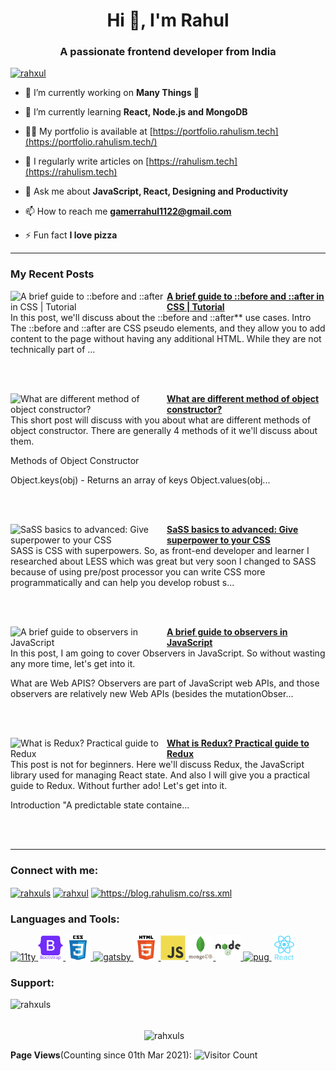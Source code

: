 <h1 align="center">Hi 👋, I'm Rahul</h1>
<h3 align="center">A passionate frontend developer from India</h3>

<p align="left"> <a href="https://twitter.com/rahxul" target="blank"><img src="https://img.shields.io/twitter/follow/rahxul?logo=twitter&style=for-the-badge" alt="rahxul" /></a> </p>

- 🔭 I’m currently working on **Many Things 🥺**

- 🌱 I’m currently learning **React, Node.js and MongoDB**

- 👨‍💻 My portfolio is available at [https://portfolio.rahulism.tech](https://portfolio.rahulism.tech/)

- 📝 I regularly write articles on [https://rahulism.tech](https://rahulism.tech)

- 💬 Ask me about **JavaScript, React, Designing and Productivity**

- 📫 How to reach me **gamerrahul1122@gmail.com**

- ⚡ Fun fact **I love pizza**

<hr>

### My Recent Posts

<!-- HASHNODE_BLOG:START -->
<p align="left">
<a href="https://rahulism.hashnode.dev/a-brief-guide-to-before-and-after-in-css-or-tutorial" title="A brief guide to ::before and ::after in CSS | Tutorial"><img src="https://cdn.hashnode.com/res/hashnode/image/upload/v1618726936385/wgOxB3mLh.png" alt="A brief guide to ::before and ::after in CSS | Tutorial" width="250px" align="left" /></a>
<a href="https://rahulism.hashnode.dev/a-brief-guide-to-before-and-after-in-css-or-tutorial" title="A brief guide to ::before and ::after in CSS | Tutorial"><strong>A brief guide to ::before and ::after in CSS | Tutorial</strong></a>
<br/> In this post, we'll discuss about the ::before and ::after** use cases. 
Intro
The ::before and ::after are CSS pseudo elements, and they allow you to add content to the page without having any additional HTML. While they are not technically part of ... </p> <br/> <br/>
<p align="left">
<a href="https://rahulism.hashnode.dev/what-are-different-method-of-object-constructor" title="What are different method of object constructor?"><img src="https://cdn.hashnode.com/res/hashnode/image/upload/v1618628277222/bSQUwuUyG.png" alt="What are different method of object constructor?" width="250px" align="left" /></a>
<a href="https://rahulism.hashnode.dev/what-are-different-method-of-object-constructor" title="What are different method of object constructor?"><strong>What are different method of object constructor?</strong></a>
<br/> This short post will discuss with you about what are different methods of object constructor. There are generally 4 methods of it we'll discuss about them. 

Methods of Object Constructor

Object.keys(obj) - Returns an array of keys
Object.values(obj... </p> <br/> <br/>
<p align="left">
<a href="https://rahulism.hashnode.dev/sass-basics-to-advanced-give-superpower-to-your-css" title="SaSS basics to advanced: Give superpower to your CSS"><img src="https://cdn.hashnode.com/res/hashnode/image/upload/v1618542757157/mZ3_7fWJs.png" alt="SaSS basics to advanced: Give superpower to your CSS" width="250px" align="left" /></a>
<a href="https://rahulism.hashnode.dev/sass-basics-to-advanced-give-superpower-to-your-css" title="SaSS basics to advanced: Give superpower to your CSS"><strong>SaSS basics to advanced: Give superpower to your CSS</strong></a>
<br/> SASS is CSS with superpowers. So, as front-end developer and learner I researched about LESS which was great but very soon I changed to SASS because of using pre/post processor you can write CSS more programmatically and can help you develop robust s... </p> <br/> <br/>
<p align="left">
<a href="https://rahulism.hashnode.dev/a-brief-guide-to-observers-in-javascript" title="A brief guide to observers in JavaScript"><img src="https://cdn.hashnode.com/res/hashnode/image/upload/v1618453610898/M7Pc8qKWl.png" alt="A brief guide to observers in JavaScript" width="250px" align="left" /></a>
<a href="https://rahulism.hashnode.dev/a-brief-guide-to-observers-in-javascript" title="A brief guide to observers in JavaScript"><strong>A brief guide to observers in JavaScript</strong></a>
<br/> In this post, I am going to cover Observers in JavaScript. So without wasting any more time, let's get into it. 

What are Web APIS?
Observers are part of JavaScript web APIs, and those observers are relatively new Web APIs (besides the mutationObser... </p> <br/> <br/>
<p align="left">
<a href="https://rahulism.hashnode.dev/what-is-redux-practical-guide-to-redux" title="What is Redux? Practical guide to Redux"><img src="https://cdn.hashnode.com/res/hashnode/image/upload/v1618370636815/jjFBpH1hF.png" alt="What is Redux? Practical guide to Redux" width="250px" align="left" /></a>
<a href="https://rahulism.hashnode.dev/what-is-redux-practical-guide-to-redux" title="What is Redux? Practical guide to Redux"><strong>What is Redux? Practical guide to Redux</strong></a>
<br/> This post is not for beginners. Here we'll discuss Redux, the JavaScript library used for managing React state. And also I will give you a practical guide to Redux. 
Without further ado! Let's get into it. 

Introduction
"A predictable state containe... </p> <br/> <br/>
<!-- HASHNODE_BLOG:END -->


<hr>

<h3 align="left">Connect with me:</h3>
<p align="left">
<a href="https://dev.to/rahxuls" target="blank"><img align="center" src="https://cdn.jsdelivr.net/npm/simple-icons@3.0.1/icons/dev-dot-to.svg" alt="rahxuls" height="30" width="40" /></a>
<a href="https://twitter.com/rahxul" target="blank"><img align="center" src="https://cdn.jsdelivr.net/npm/simple-icons@3.0.1/icons/twitter.svg" alt="rahxul" height="30" width="40" /></a>
<a href="/https://blog.rahulism.co/rss.xml" target="blank"><img align="center" src="https://cdn.jsdelivr.net/npm/simple-icons@3.0.1/icons/rss.svg" alt="https://blog.rahulism.co/rss.xml" height="30" width="40" /></a>
</p>

<h3 align="left">Languages and Tools:</h3>
<p align="left"> <a href="https://www.11ty.dev/" target="_blank"> <img src="https://gist.githubusercontent.com/vivek32ta/c7f7bf583c1fb1c58d89301ea40f37fd/raw/f4c85cce5790758286b8f155ef9a177710b995df/11ty.svg" alt="11ty" width="40" height="40"/> </a> <a href="https://getbootstrap.com" target="_blank"> <img src="https://raw.githubusercontent.com/devicons/devicon/master/icons/bootstrap/bootstrap-plain-wordmark.svg" alt="bootstrap" width="40" height="40"/> </a> <a href="https://www.w3schools.com/css/" target="_blank"> <img src="https://raw.githubusercontent.com/devicons/devicon/master/icons/css3/css3-original-wordmark.svg" alt="css3" width="40" height="40"/> </a> <a href="https://www.gatsbyjs.com/" target="_blank"> <img src="https://www.vectorlogo.zone/logos/gatsbyjs/gatsbyjs-icon.svg" alt="gatsby" width="40" height="40"/> </a> <a href="https://www.w3.org/html/" target="_blank"> <img src="https://raw.githubusercontent.com/devicons/devicon/master/icons/html5/html5-original-wordmark.svg" alt="html5" width="40" height="40"/> </a> <a href="https://developer.mozilla.org/en-US/docs/Web/JavaScript" target="_blank"> <img src="https://raw.githubusercontent.com/devicons/devicon/master/icons/javascript/javascript-original.svg" alt="javascript" width="40" height="40"/> </a> <a href="https://www.mongodb.com/" target="_blank"> <img src="https://raw.githubusercontent.com/devicons/devicon/master/icons/mongodb/mongodb-original-wordmark.svg" alt="mongodb" width="40" height="40"/> </a> <a href="https://nodejs.org" target="_blank"> <img src="https://raw.githubusercontent.com/devicons/devicon/master/icons/nodejs/nodejs-original-wordmark.svg" alt="nodejs" width="40" height="40"/> </a> <a href="https://pugjs.org" target="_blank"> <img src="https://cdn.worldvectorlogo.com/logos/pug.svg" alt="pug" width="40" height="40"/> </a> <a href="https://reactjs.org/" target="_blank"> <img src="https://raw.githubusercontent.com/devicons/devicon/master/icons/react/react-original-wordmark.svg" alt="react" width="40" height="40"/> </a> </p>

<h3 align="left">Support:</h3>
<p><a href="https://www.buymeacoffee.com/rahxuls"> <img align="left" src="https://cdn.buymeacoffee.com/buttons/v2/default-yellow.png" height="50" width="210" alt="rahxuls" /></a></p><br><br>

<p>&nbsp;<img align="center" src="https://github-readme-stats.vercel.app/api?username=rahxuls&show_icons=true&locale=en" alt="rahxuls" /></p>

**Page Views**(Counting since 01th Mar 2021): ![Visitor Count](https://profile-counter.glitch.me/rahxuls/count.svg)
